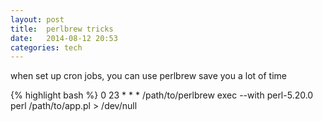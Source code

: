 ```yaml
---
layout: post
title:  perlbrew tricks
date:   2014-08-12 20:53 
categories: tech 
---
```

when set up cron jobs, you can use perlbrew save you 
a lot of time

{% highlight bash %}
0 23  * * * /path/to/perlbrew exec --with perl-5.20.0 perl /path/to/app.pl > /dev/null
```

